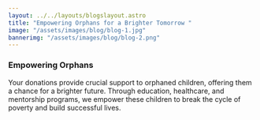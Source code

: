 ```yaml
---
layout: ../../layouts/blogslayout.astro
title: "Empowering Orphans for a Brighter Tomorrow "
image: "/assets/images/blog/blog-1.jpg"
bannerimg: "/assets/images/blog/blog-2.png"
---
```


### Empowering Orphans

Your donations provide crucial support to orphaned children, offering them a chance for a brighter future. Through education, healthcare, and mentorship programs, we empower these children to break the cycle of poverty and build successful lives.

